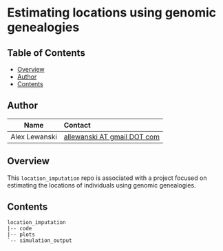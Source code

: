 # Estimating locations using genomic genealogies

## Table of Contents
- [Overview](#overview)
- [Author](#author)
- [Contents](#contents)

## Author

Name| Contact
:-----:|:-----
Alex Lewanski|[allewanski AT gmail DOT com](mailto:allewanski@gmail.com)

## Overview
This `location_imputation` repo is associated with a project focused on estimating the locations of individuals using genomic genealogies.

## Contents
```
location_imputation
|-- code
|-- plots
`-- simulation_output
